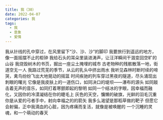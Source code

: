```yaml
---
title: 我（30）
date: 2022-04-07
categories: 我
tags:
  - 我
  - 意象
  - 爱情
---
```


我从针线的孔中穿过，在风里留下“沙、沙、沙”的脚印
我要旅行到遥远的地方，像一面摇摆不止的柜钟<!--more-->
我给石头的耳朵里装进涛声，让汪洋瞬间干涸变回空旷的山谷
我烧毁树木的书页，掘出一座尘土掩埋的城市
古老物种的残骸散落一地，街道空无一人
我路过荒芜的季节，从云的乳头中挤出雨水
我听见森林时断时续的啼哭，禽鸟纷纷飞出大地晃动的摇篮
时间疾驰的列车穿过黑夜的隧道，尽头涌现出刺眼的曙光
它像是我皮肤上的一道伤口，如同决口的堤坝——瀑布的源头
如同敲击着无声的音乐，如同打着寒颤即起的黎明
如同一个结冰的字眼，因幸福而融化，又因你的冷漠凝结在你的睫毛上
灰色的天空，慵懒的破旗，光鲜的羽毛沉重
你是从爱的弓者手中，射向幸福之的的箭矢
我多么渴望是那稻草做的靶子
但愿它会射偏，正中我滴血的心脏，因为疼痛而复活，就像是被唤醒的
一个沉睡的灵魂，和一个萌动的春天
